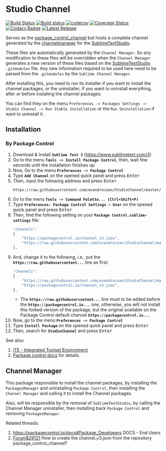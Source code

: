 # Studio Channel

[![Build Status](https://travis-ci.org/evandrocoan/StudioChannel.svg?branch=master)](https://travis-ci.org/evandrocoan/StudioChannel)
[![Build status](https://ci.appveyor.com/api/projects/status/github/evandrocoan/StudioChannel?branch=master&svg=true)](https://ci.appveyor.com/project/evandrocoan/StudioChannel/branch/master)
[![codecov](https://codecov.io/gh/evandrocoan/StudioChannel/branch/master/graph/badge.svg)](https://codecov.io/gh/evandrocoan/StudioChannel)
[![Coverage Status](https://coveralls.io/repos/github/evandrocoan/StudioChannel/badge.svg?branch=HEAD)](https://coveralls.io/github/evandrocoan/StudioChannel?branch=HEAD)
[![Codacy Badge](https://api.codacy.com/project/badge/Grade/55b34743a0424dc8a1b47776c747d3ae)](https://www.codacy.com/app/evandrocoan/StudioChannel?utm_source=github.com&amp;utm_medium=referral&amp;utm_content=evandrocoan/StudioChannel&amp;utm_campaign=Badge_Grade)
[![Latest Release](https://img.shields.io/github/tag/evandrocoan/StudioChannel.svg?label=version)](https://github.com/evandrocoan/StudioChannel/releases)

Serves as the [package_control_channel](https://github.com/wbond/package_control_channel) but hosts
a complete channel generated by the
[channelmanager](https://github.com/evandrocoan/SublimeChannelManager) for the
[SublimeTextStudio](https://github.com/evandrocoan/SublimeTextStudio).

These files are automatically generated by the `Channel Manager`. So any modification to these files
will be overridden when the `Channel Manager` generates a new version of these files based on the
[SublimeTextStudio](https://github.com/evandrocoan/SublimeTextStudio) `.gitmodules` file. Any new
information required to be used here need to be parsed from the `.gitmodules` by the `Sublime
Channel Manager`.

After installing this, you need to run its installer if you want to install the channel packages, or
the uninstaller, if you want to uninstall everything, after or before installing the channel
packages.

You can find they on the menu `Preferences -> Packages Settings -> Studio Channel -> Run Stable
Installation` or the `Run Uninstallation` if want to uninstall it.


## Installation

### By Package Control

1. Download & Install **`Sublime Text 3`** (https://www.sublimetext.com/3)
1. Go to the menu **`Tools -> Install Package Control`**, then,
    wait few seconds until the installation finishes up
1. Now,
    Go to the menu **`Preferences -> Package Control`**
1. Type **`Add Channel`** on the opened quick panel and press <kbd>Enter</kbd>
1. Then,
    input the following address and press <kbd>Enter</kbd>
    ```
    https://raw.githubusercontent.com/evandrocoan/StudioChannel/master/channel.json
    ```
1. Go to the menu **`Tools -> Command Palette...
    (Ctrl+Shift+P)`**
1. Type **`Preferences:
    Package Control Settings – User`** on the opened quick panel and press <kbd>Enter</kbd>
1. Then,
    find the following setting on your **`Package Control.sublime-settings`** file:
    ```js
    "channels":
    [
        "https://packagecontrol.io/channel_v3.json",
        "https://raw.githubusercontent.com/evandrocoan/StudioChannel/master/channel.json",
    ],
    ```
1. And,
    change it to the following, i.e.,
    put the **`https://raw.githubusercontent...`** line as first:
    ```js
    "channels":
    [
        "https://raw.githubusercontent.com/evandrocoan/StudioChannel/master/channel.json",
        "https://packagecontrol.io/channel_v3.json",
    ],
    ```
    * The **`https://raw.githubusercontent...`** line must to be added before the **`https://packagecontrol.io...`** one, otherwise,
      you will not install this forked version of the package,
      but the original available on the Package Control default channel **`https://packagecontrol.io...`**
1. Now,
    go to the menu **`Preferences -> Package Control`**
1. Type **`Install Package`** on the opened quick panel and press <kbd>Enter</kbd>
1. Then,
    search for **`StudioChannel`** and press <kbd>Enter</kbd>

See also:

1. [ITE - Integrated Toolset Environment](https://github.com/evandrocoan/ITE)
1. [Package control docs](https://packagecontrol.io/docs/usage) for details.


## Channel Manager

This package responsible to install the channel packages, by installing the `PackagesManager` and
uninstalling `Package Control`, then installing the `Channel Manager` and calling it to install the
Channel packages.

Also, will be responsible by the removal of `SublimeTextStudio`, by calling the Channel Manager
uninstaller, then installing back `Package Control` and removing `PackagesManager`.


Related threads:

1. https://packagecontrol.io/docs#Package_Developers DOCS - End Users
1. [Forum$29121](https://forum.sublimetext.com/t/how-to-create-the-channel-v3-json-from-the-repository-package-control-channel/29121) How to create the channel_v3.json from the repository package_control_channel?


